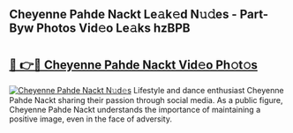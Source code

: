## Cheyenne Pahde Nackt Le𝚊k𝚎d N𝚞𝚍es - Part-Byw Photos Vid𝚎o Le𝚊ks hzBPB

# <h2><a href="http://fb7cdvi.evod.top/?m=Cheyenne+Pahde+Nackt">🔗 👉🔴 Cheyenne Pahde Nackt Vid𝚎o Ph𝚘t𝚘s</a></h2>

[![Cheyenne Pahde Nackt N𝚞d𝚎s](https://i.imgur.com/8V9OHl7.gif)](http://fb7cdvi.evod.top/?m=Cheyenne+Pahde+Nackt)
Lifestyle and dance enthusiast Cheyenne Pahde Nackt sharing their passion through social media. As a public figure, Cheyenne Pahde Nackt understands the importance of maintaining a positive image, even in the face of adversity. 
